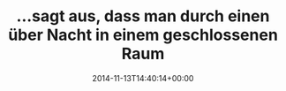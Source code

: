 ---
retweeted: false
source: <a href="http://twitter.com" rel="nofollow">Twitter Web Client</a>
entities:
  hashtags: []
  symbols: []
  user_mentions: []
  urls:
  - url: http://t.co/U6PeSUxj5q
    expanded_url: http://de.wikipedia.org/wiki/Ventilatortod
    display_url: de.wikipedia.org/wiki/Ventilato…
    indices:
    - '107'
    - '129'
display_text_range:
- '0'
- '129'
favorite_count: '1'
id_str: '532905783206625280'
truncated: false
retweet_count: '0'
id: '532905783206625280'
possibly_sensitive: false
created_at: Thu Nov 13 14:40:14 +0000 2014
favorited: false
full_text: "…sagt aus, dass man durch einen über Nacht in einem geschlossenen Raum
  laufenden Ventilator sterben kann –"
lang: de
quote_url: http://de.wikipedia.org/wiki/Ventilatortod
tags:
- pesos/twitter
date: '2014-11-13T14:40:14+00:00'
src: https://twitter.com/bascht/status/532905783206625280
original_url: https://twitter.com/bascht/status/532905783206625280
type: twitter_tweet
text: "…sagt aus, dass man durch einen über Nacht in einem geschlossenen Raum laufenden
  Ventilator sterben kann –"
title: "…sagt aus, dass man durch einen über Nacht in einem geschlossenen Raum "

---